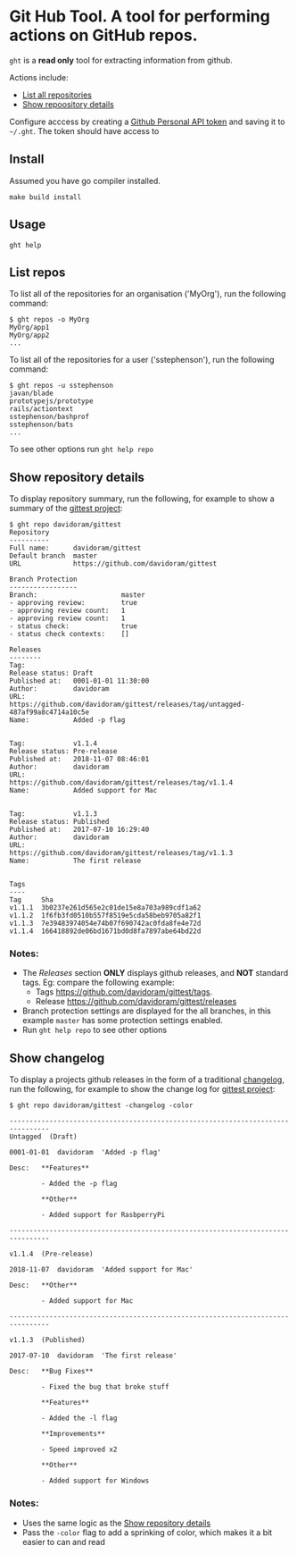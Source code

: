 # Git Hub Tool. A tool for performing actions on  GitHub repos.

`ght` is a **read only** tool for extracting information from github.

Actions include:

- [List all repositories](#List-repos)
- [Show repoository details](#Show-repository-details)

Configure acccess by creating a [Github Personal API token](https://blog.github.com/2013-05-16-personal-api-tokens/) and saving it to `~/.ght`.  The token should have access to


## Install

Assumed you have go compiler installed.

```
make build install
```

## Usage

```
ght help
```

## List repos

To list all of the repositories for an organisation ('MyOrg'), run the following command:

```
$ ght repos -o MyOrg
MyOrg/app1
MyOrg/app2
...
```

To list all of the repositories for a user ('sstephenson'), run the following command:

```
$ ght repos -u sstephenson
javan/blade
prototypejs/prototype
rails/actiontext
sstephenson/bashprof
sstephenson/bats
...
```

To see other options run `ght help repo`

## Show repository details

To display repository summary, run the following, for example to show a summary of the [gittest project](https://github.com/davidoram/gittest):

```
$ ght repo davidoram/gittest
Repository
----------
Full name:    	davidoram/gittest
Default branch	master
URL           	https://github.com/davidoram/gittest

Branch Protection
-----------------
Branch:                  	master
- approving review:      	true
- approving review count:	1
- approving review count:	1
- status check:          	true
- status check contexts: 	[]

Releases
--------
Tag:
Release status:	Draft
Published at:  	0001-01-01 11:30:00
Author:        	davidoram
URL:           	https://github.com/davidoram/gittest/releases/tag/untagged-487af99a8c4714a10c5e
Name:          	Added -p flag


Tag:           	v1.1.4
Release status:	Pre-release
Published at:  	2018-11-07 08:46:01
Author:        	davidoram
URL:           	https://github.com/davidoram/gittest/releases/tag/v1.1.4
Name:          	Added support for Mac


Tag:           	v1.1.3
Release status:	Published
Published at:  	2017-07-10 16:29:40
Author:        	davidoram
URL:           	https://github.com/davidoram/gittest/releases/tag/v1.1.3
Name:          	The first release


Tags
----
Tag   	Sha
v1.1.1	3b0237e261d565e2c01de15e8a703a989cdf1a62
v1.1.2	1f6fb3fd0510b557f8519e5cda58beb9705a82f1
v1.1.3	7e39483974054e74b07f690742ac0fda8fe4e72d
v1.1.4	166418892de06bd1671bd0d8fa7897abe64bd22d
```

### Notes:

- The *Releases* section **ONLY** displays github releases, and **NOT** standard tags. Eg: compare the following example:
  - Tags https://github.com/davidoram/gittest/tags.
  - Release https://github.com/davidoram/gittest/releases
- Branch protection settings are displayed for the all branches, in this example `master` has some protection settings enabled.
- Run `ght help repo` to see other options


## Show changelog

To display a projects github releases in the form of a traditional [changelog](https://en.wikipedia.org/wiki/Changelog#Format), run the following, for example to show the change log for [gittest project](https://github.com/davidoram/gittest):

```
$ ght repo davidoram/gittest -changelog -color

--------------------------------------------------------------------------------
Untagged  (Draft)

0001-01-01  davidoram  'Added -p flag'

Desc:   **Features**

        - Added the -p flag

        **Other**

        - Added support for RasbperryPi

--------------------------------------------------------------------------------

v1.1.4  (Pre-release)

2018-11-07  davidoram  'Added support for Mac'

Desc:   **Other**

        - Added support for Mac

--------------------------------------------------------------------------------

v1.1.3  (Published)

2017-07-10  davidoram  'The first release'

Desc:   **Bug Fixes**

        - Fixed the bug that broke stuff

        **Features**

        - Added the -l flag

        **Improvements**

        - Speed improved x2

        **Other**

        - Added support for Windows

```

### Notes:

- Uses the same logic as the [Show repository details](#Show_repository_details)
- Pass the `-color` flag to add a sprinking of color, which makes it a bit easier to can and read
